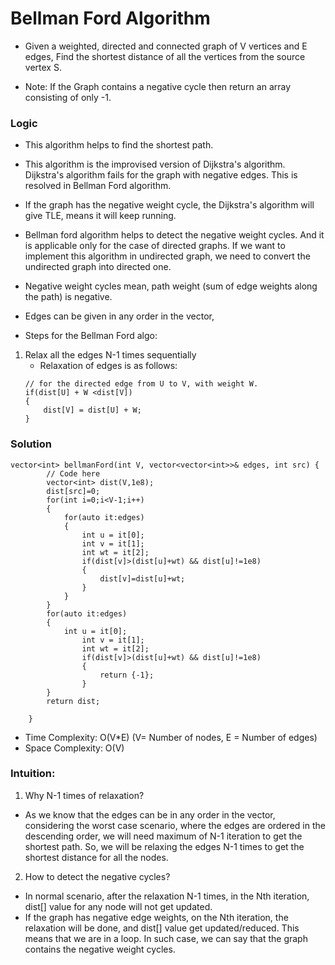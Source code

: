 # Bellman Ford Algorithm
- Given a weighted, directed and connected graph of V vertices and E edges, Find the shortest distance of all the vertices from the source vertex S.

- Note: If the Graph contains a negative cycle then return an array consisting of only -1.

### Logic
- This algorithm helps to find the shortest path.
- This algorithm is the improvised version of Dijkstra's algorithm. Dijkstra's algorithm fails for the graph with negative edges. This is resolved in Bellman Ford algorithm.
- If the graph has the negative weight cycle, the Dijkstra's algorithm will give TLE, means it will keep running.
- Bellman ford algorithm helps to detect the negative weight cycles. And it is applicable only for the case of directed graphs. If we want to implement this algorithm in undirected graph, we need to convert the undirected graph into directed one.
- Negative weight cycles mean, path weight (sum of edge weights along the path) is negative.
- Edges can be given in any order in the vector,

- Steps for the Bellman Ford algo:
1. Relax all the edges N-1 times sequentially
   - Relaxation of edges is as follows:
    ```
    // for the directed edge from U to V, with weight W.
    if(dist[U] + W <dist[V])
    {
        dist[V] = dist[U] + W;
    }
    ```

### Solution
```
vector<int> bellmanFord(int V, vector<vector<int>>& edges, int src) {
        // Code here
        vector<int> dist(V,1e8);
        dist[src]=0;
        for(int i=0;i<V-1;i++)
        {
            for(auto it:edges)
            {
                int u = it[0];
                int v = it[1];
                int wt = it[2];
                if(dist[v]>(dist[u]+wt) && dist[u]!=1e8)
                {
                    dist[v]=dist[u]+wt;
                }
            }
        }
        for(auto it:edges)
        {
            int u = it[0];
                int v = it[1];
                int wt = it[2];
                if(dist[v]>(dist[u]+wt) && dist[u]!=1e8)
                {
                    return {-1};
                }
        }
        return dist;
        
    }
```
- Time Complexity: O(V*E) (V= Number of nodes, E = Number of edges)
- Space Complexity: O(V)


### Intuition:

1. Why N-1 times of relaxation?
- As we know that the edges can be in any order in the vector, considering the worst case scenario, where the edges are ordered in the descending order, we will need maximum of N-1 iteration to get the shortest path. So, we will be relaxing the edges N-1 times to get the shortest distance for all the nodes.

2. How to detect the negative cycles?
- In normal scenario, after the relaxation N-1 times, in the Nth iteration, dist[] value for any node will not get updated.
- If the graph has negative edge weights, on the Nth iteration, the relaxation will be done, and dist[] value get updated/reduced. This means that we are in a loop.  In such case, we can say that the graph contains the negative weight cycles.
